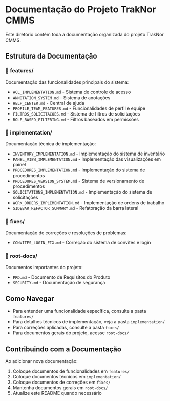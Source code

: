 # Documentação do Projeto TrakNor CMMS

Este diretório contém toda a documentação organizada do projeto TrakNor CMMS.

## Estrutura da Documentação

### 📁 features/
Documentação das funcionalidades principais do sistema:
- `ACL_IMPLEMENTATION.md` - Sistema de controle de acesso
- `ANNOTATION_SYSTEM.md` - Sistema de anotações
- `HELP_CENTER.md` - Central de ajuda
- `PROFILE_TEAM_FEATURES.md` - Funcionalidades de perfil e equipe
- `FILTROS_SOLICITACOES.md` - Sistema de filtros de solicitações
- `ROLE_BASED_FILTERING.md` - Filtros baseados em permissões

### 📁 implementation/
Documentação técnica de implementação:
- `INVENTORY_IMPLEMENTATION.md` - Implementação do sistema de inventário
- `PANEL_VIEW_IMPLEMENTATION.md` - Implementação das visualizações em painel
- `PROCEDURES_IMPLEMENTATION.md` - Implementação do sistema de procedimentos
- `PROCEDURES_VERSION_SYSTEM.md` - Sistema de versionamento de procedimentos
- `SOLICITATIONS_IMPLEMENTATION.md` - Implementação do sistema de solicitações
- `WORK_ORDERS_IMPLEMENTATION.md` - Implementação de ordens de trabalho
- `SIDEBAR_REFACTOR_SUMMARY.md` - Refatoração da barra lateral

### 📁 fixes/
Documentação de correções e resoluções de problemas:
- `CONVITES_LOGIN_FIX.md` - Correção do sistema de convites e login

### 📁 root-docs/
Documentos importantes do projeto:
- `PRD.md` - Documento de Requisitos do Produto
- `SECURITY.md` - Documentação de segurança

## Como Navegar

- Para entender uma funcionalidade específica, consulte a pasta `features/`
- Para detalhes técnicos de implementação, veja a pasta `implementation/`
- Para correções aplicadas, consulte a pasta `fixes/`
- Para documentos gerais do projeto, acesse `root-docs/`

## Contribuindo com a Documentação

Ao adicionar nova documentação:
1. Coloque documentos de funcionalidades em `features/`
2. Coloque documentos técnicos em `implementation/`
3. Coloque documentos de correções em `fixes/`
4. Mantenha documentos gerais em `root-docs/`
5. Atualize este README quando necessário
